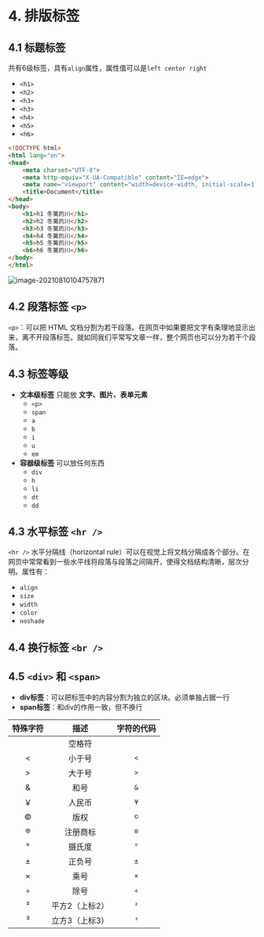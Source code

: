 # 4. 排版标签

## 4.1 标题标签

共有6级标签，具有`align`属性，属性值可以是`left centor right`

- `<h1>`
- `<h2>`
- `<h3>`
- `<h3>`
- `<h4>`
- `<h5>`
- `<h6>`

```html
<!DOCTYPE html>
<html lang="en">
<head>
    <meta charset="UTF-8">
    <meta http-equiv="X-UA-Compatible" content="IE=edge">
    <meta name="viewport" content="width=device-width, initial-scale=1.0">
    <title>Document</title>
</head>
<body>
    <h1>h1 冬篱的川</h1>
    <h2>h2 冬篱的川</h2>
    <h3>h3 冬篱的川</h3>
    <h4>h4 冬篱的川</h4>
    <h5>h5 冬篱的川</h5>
    <h6>h6 冬篱的川</h6>
</body>
</html>
```

![image-20210810104757871](https://i.loli.net/2021/08/10/2LbBMpyfkzNPDrj.png)

## 4.2 段落标签 `<p>`

`<p>`：可以把 HTML 文档分割为若干段落。在网页中如果要把文字有条理地显示出来，离不开段落标签。就如同我们平常写文章一样，整个网页也可以分为若干个段落。

## 4.3 标签等级

- **文本级标签** 只能放 **文字、图片、表单元素**
  - `<p>`
  - `span`
  - `a`
  - `b`
  - `i`
  - `u`
  - `em`
- **容器级标签** 可以放任何东西
  - `div`
  - `h`
  - `li`
  - `dt`
  - `dd`

## 4.3 水平标签 `<hr />`

`<hr />` 水平分隔线（horizontal rule）可以在视觉上将文档分隔成各个部分。在网页中常常看到一些水平线将段落与段落之间隔开，使得文档结构清晰，层次分明。属性有：

- `align`
- `size`
- `width`
- `color`
- `noshade`

## 4.4 换行标签 `<br />`

## 4.5 `<div>` 和 `<span>`

- **div标签**：可以把标签中的内容分割为独立的区块。必须单独占据一行
- **span标签**：和div的作用一致，但不换行

| 特殊字符 |      描述      | 字符的代码 |
| :------: | :------------: | :--------: |
|          |     空格符     |    ` `     |
|    <     |     小于号     |    `<`     |
|    >     |     大于号     |    `>`     |
|    &     |      和号      |    `&`     |
|    ￥    |     人民币     |    `¥`     |
|    ©     |      版权      |    `©`     |
|    ®     |    注册商标    |    `®`     |
|    °     |     摄氏度     |    `°`     |
|    ±     |     正负号     |    `±`     |
|    ×     |      乘号      |    `×`     |
|    ÷     |      除号      |    `÷`     |
|    ²     | 平方2（上标2） |    `²`     |
|    ³     | 立方3（上标3） |    `³`     |